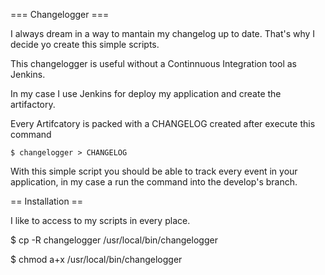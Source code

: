 === Changelogger ===


I always dream in a way to mantain my changelog up to date. That's why I decide yo create this simple scripts.

This changelogger is useful without a Continnuous Integration tool as Jenkins. 

In my case I use Jenkins for deploy my application and create the artifactory. 

Every Artifcatory is packed with a CHANGELOG created after execute this command

    $ changelogger > CHANGELOG

With this simple script you should be able to track every event in your application, in my case a run the command into the develop's branch.


== Installation == 

I like to access to my scripts in every place. 

$ cp -R changelogger /usr/local/bin/changelogger

$ chmod a+x /usr/local/bin/changelogger


